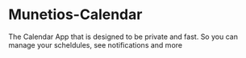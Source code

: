 # Munetios-Calendar
The Calendar App that is designed to be private and fast.
So you can manage your scheldules, see notifications and more
